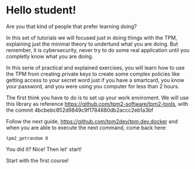 # Hello student!

Are you that kind of people that prefer learning doing?

In this set of tutorials we will focused just in doing things with the TPM, explaining just the minimal theory to undertund what you are doing. But remember, it is cybersecurity, never try to do some real application until you completly know what you are doing.


In this serie of practical and explained exercises, you will learn how to use the TPM from creating private keys to create some complex policies like getting access to your secret word just if you have a smartcard, you know your password, and you were using you computer for less than 2 hours.

The first think you have to do is to set up your work enviroment. We will use this library as reference https://github.com/tpm2-software/tpm2-tools, with the commit 4bcbebc852d9849c9f1784880db2accc2eb1a3bf

Follow the next guide, https://github.com/tpm2dev/tpm.dev.docker and when you are able to execute the next command, come back here:

```
tpm2_getrandom 8
```

You did it? Nice! Then let' start!

Start with the first course!
